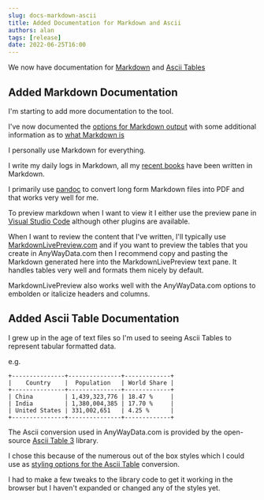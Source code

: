 ```yaml
---
slug: docs-markdown-ascii
title: Added Documentation for Markdown and Ascii
authors: alan
tags: [release]
date: 2022-06-25T16:00
---
```


We now have documentation for [Markdown](/docs/data-formats/markdown/markdown) and [Ascii Tables](/docs/data-formats/ascii-tables/ascii-tables)

<!--truncate-->

## Added Markdown Documentation

I'm starting to add more documentation to the tool.

I've now documented the [options for Markdown output](/docs/data-formats/markdown/options) with some additional information as to [what Markdown is](/docs/data-formats/markdown/markdown)

I personally use Markdown for everything.

I write my daily logs in Markdown, all my [recent books](https://www.eviltester.com/page/books/) have been written in Markdown.

I primarily use [pandoc](https://pandoc.org/) to convert long form Markdown files into PDF and that works very well for me.

To preview markdown when I want to view it I either use the preview pane in [Visual Studio Code](https://code.visualstudio.com/docs/languages/markdown) although other plugins are available.

When I want to review the content that I've written, I'll typically use [MarkdownLivePreview.com](https://markdownlivepreview.com/) and if you want to preview the tables that you create in AnyWayData.com then I recommend copy and pasting the Markdown generated here into the MarkdownLivePreview text pane. It handles tables very well and formats them nicely by default.

MarkdownLivePreview also works well with the AnyWayData.com options to embolden or italicize headers and columns.

## Added Ascii Table Documentation

I grew up in the age of text files so I'm used to seeing Ascii Tables to represent tabular formatted data.

e.g.

```
+---------------+---------------+-------------+
|    Country    |  Population   | World Share |
+---------------+---------------+-------------+
| China         | 1,439,323,776 | 18.47 %     |
| India         | 1,380,004,385 | 17.70 %     |
| United States | 331,002,651   | 4.25 %      |
+---------------+---------------+-------------+
```

The Ascii conversion used in AnyWayData.com is provided by the open-source [Ascii Table 3](https://www.npmjs.com/package/ascii-table3) library.

I chose this because of the numerous out of the box styles which I could use as [styling options for the Ascii Table](/docs/data-formats/ascii-tables/options) conversion.

I had to make a few tweaks to the library code to get it working in the browser but I haven't expanded or changed any of the styles yet.


